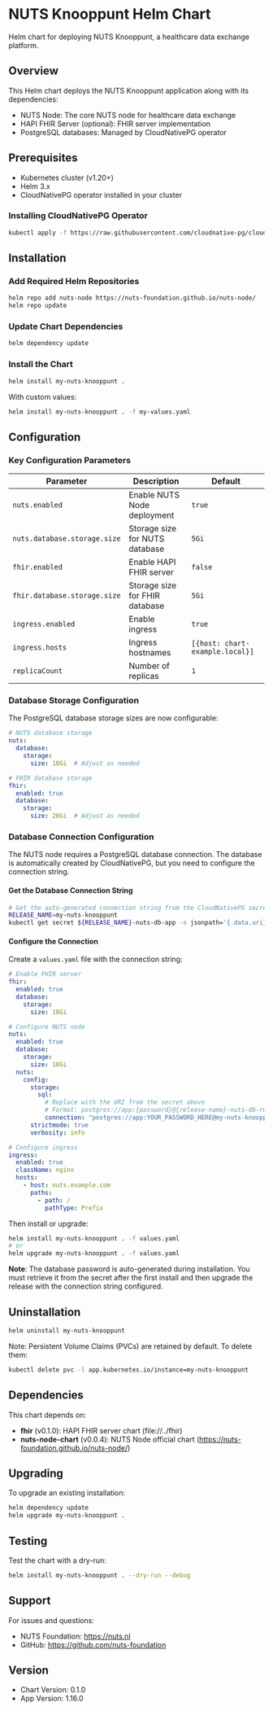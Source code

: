 # NUTS Knooppunt Helm Chart

Helm chart for deploying NUTS Knooppunt, a healthcare data exchange platform.

## Overview

This Helm chart deploys the NUTS Knooppunt application along with its dependencies:
- NUTS Node: The core NUTS node for healthcare data exchange
- HAPI FHIR Server (optional): FHIR server implementation
- PostgreSQL databases: Managed by CloudNativePG operator

## Prerequisites

- Kubernetes cluster (v1.20+)
- Helm 3.x
- CloudNativePG operator installed in your cluster

### Installing CloudNativePG Operator

```bash
kubectl apply -f https://raw.githubusercontent.com/cloudnative-pg/cloudnative-pg/release-1.22/releases/cnpg-1.22.0.yaml
```

## Installation

### Add Required Helm Repositories

```bash
helm repo add nuts-node https://nuts-foundation.github.io/nuts-node/
helm repo update
```

### Update Chart Dependencies

```bash
helm dependency update
```

### Install the Chart

```bash
helm install my-nuts-knooppunt .
```

With custom values:

```bash
helm install my-nuts-knooppunt . -f my-values.yaml
```

## Configuration

### Key Configuration Parameters

| Parameter | Description | Default |
|-----------|-------------|---------|
| `nuts.enabled` | Enable NUTS Node deployment | `true` |
| `nuts.database.storage.size` | Storage size for NUTS database | `5Gi` |
| `fhir.enabled` | Enable HAPI FHIR server | `false` |
| `fhir.database.storage.size` | Storage size for FHIR database | `5Gi` |
| `ingress.enabled` | Enable ingress | `true` |
| `ingress.hosts` | Ingress hostnames | `[{host: chart-example.local}]` |
| `replicaCount` | Number of replicas | `1` |

### Database Storage Configuration

The PostgreSQL database storage sizes are now configurable:

```yaml
# NUTS database storage
nuts:
  database:
    storage:
      size: 10Gi  # Adjust as needed

# FHIR database storage
fhir:
  enabled: true
  database:
    storage:
      size: 20Gi  # Adjust as needed
```

### Database Connection Configuration

The NUTS node requires a PostgreSQL database connection. The database is automatically created by CloudNativePG, but you need to configure the connection string.

#### Get the Database Connection String

```bash
# Get the auto-generated connection string from the CloudNativePG secret
RELEASE_NAME=my-nuts-knooppunt
kubectl get secret ${RELEASE_NAME}-nuts-db-app -o jsonpath='{.data.uri}' | base64 -d
```

#### Configure the Connection

Create a `values.yaml` file with the connection string:

```yaml
# Enable FHIR server
fhir:
  enabled: true
  database:
    storage:
      size: 10Gi

# Configure NUTS node
nuts:
  enabled: true
  database:
    storage:
      size: 10Gi
  nuts:
    config:
      storage:
        sql:
          # Replace with the URI from the secret above
          # Format: postgres://app:{password}@{release-name}-nuts-db-rw:5432/app
          connection: "postgres://app:YOUR_PASSWORD_HERE@my-nuts-knooppunt-nuts-db-rw:5432/app"
      strictmode: true
      verbosity: info

# Configure ingress
ingress:
  enabled: true
  className: nginx
  hosts:
    - host: nuts.example.com
      paths:
        - path: /
          pathType: Prefix
```

Then install or upgrade:

```bash
helm install my-nuts-knooppunt . -f values.yaml
# or
helm upgrade my-nuts-knooppunt . -f values.yaml
```

**Note**: The database password is auto-generated during installation. You must retrieve it from the secret after the first install and then upgrade the release with the connection string configured.

## Uninstallation

```bash
helm uninstall my-nuts-knooppunt
```

Note: Persistent Volume Claims (PVCs) are retained by default. To delete them:

```bash
kubectl delete pvc -l app.kubernetes.io/instance=my-nuts-knooppunt
```

## Dependencies

This chart depends on:

- **fhir** (v0.1.0): HAPI FHIR server chart (file://../fhir)
- **nuts-node-chart** (v0.0.4): NUTS Node official chart (https://nuts-foundation.github.io/nuts-node/)

## Upgrading

To upgrade an existing installation:

```bash
helm dependency update
helm upgrade my-nuts-knooppunt .
```

## Testing

Test the chart with a dry-run:

```bash
helm install my-nuts-knooppunt . --dry-run --debug
```

## Support

For issues and questions:
- NUTS Foundation: https://nuts.nl
- GitHub: https://github.com/nuts-foundation

## Version

- Chart Version: 0.1.0
- App Version: 1.16.0
